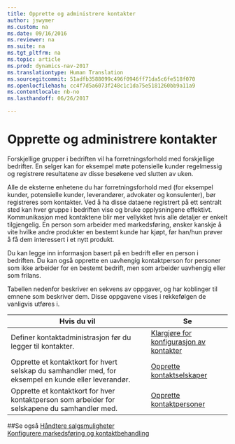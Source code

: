 ```yaml
---
title: Opprette og administrere kontakter
author: jswymer
ms.custom: na
ms.date: 09/16/2016
ms.reviewer: na
ms.suite: na
ms.tgt_pltfrm: na
ms.topic: article
ms.prod: dynamics-nav-2017
ms.translationtype: Human Translation
ms.sourcegitcommit: 51adfb3588099c496f0946ff71da5c6fe518f070
ms.openlocfilehash: cc4f7d5a6073f248c1c1da75e5181260bb9a11a9
ms.contentlocale: nb-no
ms.lasthandoff: 06/26/2017

---
```

# <a name="create-and-manage-contacts"></a>Opprette og administrere kontakter
Forskjellige grupper i bedriften vil ha forretningsforhold med forskjellige bedrifter. En selger kan for eksempel møte potensielle kunder regelmessig og registrere resultatene av disse besøkene ved slutten av uken.

Alle de eksterne enhetene du har forretningsforhold med (for eksempel kunder, potensielle kunder, leverandører, advokater og konsulenter), bør registreres som kontakter. Ved å ha disse dataene registrert på ett sentralt sted kan hver gruppe i bedriften vise og bruke opplysningene effektivt. Kommunikasjon med kontaktene blir mer vellykket hvis alle detaljer er enkelt tilgjengelig. En person som arbeider med markedsføring, ønsker kanskje å vite hvilke andre produkter en bestemt kunde har kjøpt, før han/hun prøver å få dem interessert i et nytt produkt.

Du kan legge inn informasjon basert på en bedrift eller en person i bedriften. Du kan også opprette en uavhengig kontaktperson for personer som ikke arbeider for en bestemt bedrift, men som arbeider uavhengig eller som frilans.

Tabellen nedenfor beskriver en sekvens av oppgaver, og har koblinger til emnene som beskriver dem. Disse oppgavene vises i rekkefølgen de vanligvis utføres i.

|Hvis du vil |Se |
|---|----|
|Definer kontaktadministrasjon før du legger til kontakter.|[Klargjøre for konfigurasjon av kontakter](marketing-setup-contacts.md)|
|Opprette et kontaktkort for hvert selskap du samhandler med, for eksempel en kunde eller leverandør.|[Opprette kontaktselskaper](marketing-create-contact-companies.md)|
|Opprette et kontaktkort for hver kontaktperson som arbeider for selskapene du samhandler med.|[Opprette kontaktpersoner](marketing-create-contact-persons.md)|

##<a name="see-also"></a>Se også
[Håndtere salgsmuligheter](marketing-manage-sales-opportunities.md)  
[Konfigurere markedsføring og kontaktbehandling](marketing-setup-marketing.md)  

